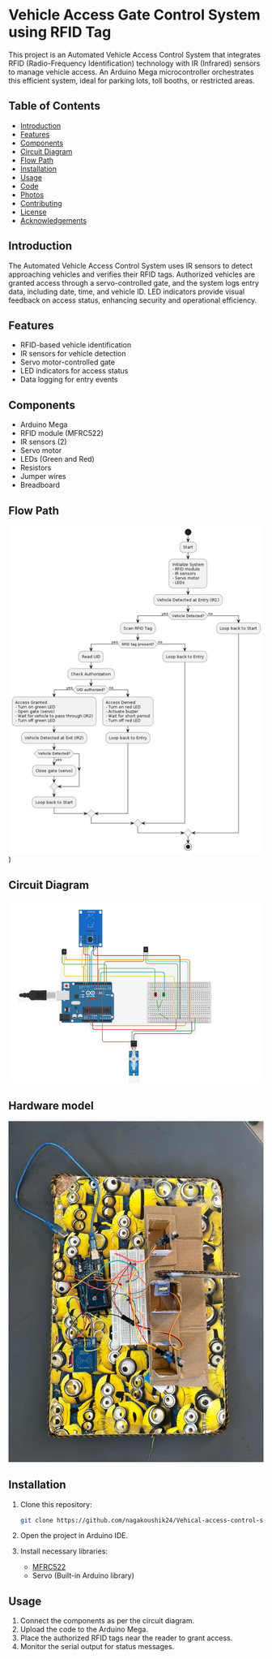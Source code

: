 # Vehicle Access Gate Control System using RFID Tag

This project is an Automated Vehicle Access Control System that integrates RFID (Radio-Frequency Identification) technology with IR (Infrared) sensors to manage vehicle access. An Arduino Mega microcontroller orchestrates this efficient system, ideal for parking lots, toll booths, or restricted areas.

## Table of Contents
- [Introduction](#introduction)
- [Features](#features)
- [Components](#components)
- [Circuit Diagram](#circuit-diagram)
- [Flow Path](#flow-path)
- [Installation](#installation)
- [Usage](#usage)
- [Code](#code)
- [Photos](#photos)
- [Contributing](#contributing)
- [License](#license)
- [Acknowledgements](#acknowledgements)

## Introduction
The Automated Vehicle Access Control System uses IR sensors to detect approaching vehicles and verifies their RFID tags. Authorized vehicles are granted access through a servo-controlled gate, and the system logs entry data, including date, time, and vehicle ID. LED indicators provide visual feedback on access status, enhancing security and operational efficiency.

## Features
- RFID-based vehicle identification
- IR sensors for vehicle detection
- Servo motor-controlled gate
- LED indicators for access status
- Data logging for entry events

## Components
- Arduino Mega
- RFID module (MFRC522)
- IR sensors (2)
- Servo motor
- LEDs (Green and Red)
- Resistors
- Jumper wires
- Breadboard

## Flow Path
![Flow Path Diagram](Images/flow_diagram.png))

## Circuit Diagram
![Circuit Diagram](Images/thinkercad_circuit.png)

## Hardware model
![Hardware Model](Images/hardware_model.jpg)

## Installation
1. Clone this repository:
    ```sh
    git clone https://github.com/nagakoushik24/Vehical-access-control-system-using-RFID.git
    ```
2. Open the project in Arduino IDE.

3. Install necessary libraries:
    - [MFRC522](https://github.com/miguelbalboa/rfid)
    - Servo (Built-in Arduino library)

## Usage
1. Connect the components as per the circuit diagram.
2. Upload the code to the Arduino Mega.
3. Place the authorized RFID tags near the reader to grant access.
4. Monitor the serial output for status messages.

